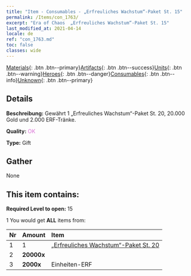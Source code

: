 ```yaml
---
title: "Item - Consumables - „Erfreuliches Wachstum“-Paket St. 15"
permalink: /Items/con_1763/
excerpt: "Era of Chaos  „Erfreuliches Wachstum“-Paket St. 15"
last_modified_at: 2021-04-14
locale: de
ref: "con_1763.md"
toc: false
classes: wide
---
```

 [Materials](/de/Items/){: .btn .btn--primary}[Artifacts](/de/Items/Artifacts/){: .btn .btn--success}[Units](/de/Items/Units/){: .btn .btn--warning}[Heroes](/de/Items/Heroes/){: .btn .btn--danger}[Consumables](/de/Items/Consumables/){: .btn .btn--info}[Unknown](/de/Items/Unknown/){: .btn .btn--primary}

## Details
 **Beschreibung:** Gewährt 1 „Erfreuliches Wachstum“-Paket St. 20, 20.000 Gold und 2.000 ERF-Tränke.

 **Quality:** <span style="color: #DA70D6">OK</span>

 **Type:** Gift

## Gather

  None

## This item contains:

 **Required Level to open:** 15

 1 You would get **ALL** items  from:

  | Nr | Amount |     Item    |
  |:---|:-------|:------------|
  | 1 | 1 | [„Erfreuliches Wachstum“-Paket St. 20](/de/Items/con_1764/) | 
  | 2 |  **20000x** | <i class="fas fa-coins"/> |  | 
  | 3 |  **2000x** | Einheiten-ERF |  | 
